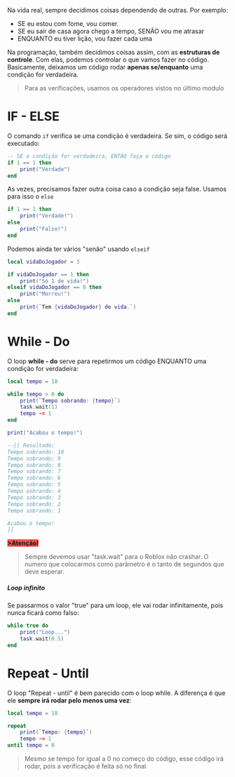 Na vida real, sempre decidimos coisas dependendo de outras. Por exemplo:

- SE eu estou com fome, vou comer.
- SE eu sair de casa agora chego a tempo, SENÃO vou me atrasar
- ENQUANTO eu tiver lição, vou fazer cada uma

Na programação, também decidimos coisas assim, com as **estruturas de controle**. Com elas, podemos controlar o que vamos fazer no código.
Basicamente, deixamos um código rodar **apenas se/enquanto** uma condição for verdadeira.

> Para as verificações, usamos os operadores vistos no último modulo

# IF - ELSE

O comando `if` verifica se uma condição é verdadeira. Se sim, o código será executado:

```lua
-- SE a condição for verdadeira, ENTÃO faça o código
if 1 == 1 then
	print("Verdade")
end
```

As vezes, precisamos fazer outra coisa caso a condição seja false. Usamos para isso o `else`

```lua
if 1 == 1 then
	print("Verdade!")
else
	print("Falso!")
end
```

Podemos ainda ter vários "senão" usando `elseif`

```lua
local vidaDoJogador = 3

if vidaDoJogador == 1 then
	print("Só 1 de vida!")
elseif vidaDoJogador == 0 then
	print("Morreu!")
else
	print(`Tem {vidaDoJogador} de vida.`)
end
```


# While - Do

O loop **while - do** serve para repetirmos um código ENQUANTO uma condição for verdadeira:

```lua
local tempo = 10

while tempo > 0 do
	print(`Tempo sobrando: {tempo}`)
	task.wait(1)
	tempo -= 1
end

print("Acabou o tempo!")

--[[ Resultado:
Tempo sobrando: 10
Tempo sobrando: 9
Tempo sobrando: 8
Tempo sobrando: 7
Tempo sobrando: 6
Tempo sobrando: 5
Tempo sobrando: 4
Tempo sobrando: 3
Tempo sobrando: 2
Tempo sobrando: 1

Acabou o tempo!
]]
```

**<span style="background:#ff4d4f">>Atenção!</span>**
>Sempre devemos usar "task.wait" para o Roblox não crashar. O numero que colocarmos como parâmetro é o tanto de segundos que deve esperar.

##### Loop infinito
Se passarmos o valor "true" para um loop, ele vai rodar infinitamente, pois nunca ficará como falso:

```lua
while true do
	print("Loop...")
	task.wait(0.5)
end
```

# Repeat - Until

O loop "Repeat - until" é bem parecido com o loop while. A diferença é que ele **sempre irá rodar pelo menos uma vez**:

```lua
local tempo = 10

repeat
	print(`Tempo: {tempo}`)
	tempo -= 1
until tempo = 0
```

> Mesmo se tempo for igual a 0 no começo do código, esse código irá rodar, pois a verificação é feita só no final